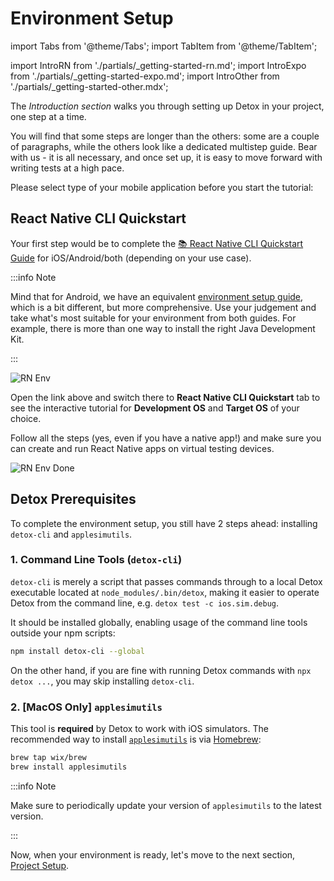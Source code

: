 # Environment Setup

import Tabs from '@theme/Tabs';
import TabItem from '@theme/TabItem';

import IntroRN from './partials/_getting-started-rn.md';
import IntroExpo from './partials/_getting-started-expo.md';
import IntroOther from './partials/_getting-started-other.mdx';

The _Introduction section_ walks you through setting up Detox in your project, one step at a time.

You will find that some steps are longer than the others: some are a couple of paragraphs, while the others look like a dedicated multistep guide.
Bear with us - it is all necessary, and once set up, it is easy to move forward with writing tests at a high pace.

Please select type of your mobile application before you start the tutorial:

<Tabs groupId="appType">
    <TabItem value="start-rn" label="React Native" default>
        <IntroRN />
    </TabItem>
    <TabItem value="start-expo" label="Expo">
        <IntroExpo />
    </TabItem>
    <TabItem value="start-other" label="Other">
        <IntroOther />
    </TabItem>
</Tabs>

## React Native CLI Quickstart

Your first step would be to complete the
[📚 React Native CLI Quickstart Guide](https://reactnative.dev/docs/next/environment-setup) for iOS/Android/both (depending
on your use case).

:::info Note

Mind that for Android, we have an equivalent [environment setup guide](../guide/android-dev-env), which is a bit different,
but more comprehensive. Use your judgement and take what's most suitable for your environment from both guides. For
example, there is more than one way to install the right Java Development Kit.

:::

![RN Env](../img/rn-env.png)

<p>
    Open the link above and switch there to <b>React Native CLI Quickstart</b> tab to see
    the interactive tutorial for <b>Development OS</b> and <b>Target OS</b> of your choice.
</p>

<p>
    Follow all
    the steps <span style={{color: 'red'}}>(yes, even if you have a native app!)</span> and
    make sure you can create and run React Native apps on virtual testing devices.
</p>

![RN Env Done](../img/rn-env-done.png)

## Detox Prerequisites

To complete the environment setup, you still have 2 steps ahead: installing `detox-cli` and `applesimutils`.

### 1. Command Line Tools (`detox-cli`)

`detox-cli` is merely a script that passes commands through to
a local Detox executable located at `node_modules/.bin/detox`,
making it easier to operate Detox from the command line, e.g. `detox test -c ios.sim.debug`.

It should be installed globally, enabling usage of the command line tools outside your npm scripts:

```bash npm2yarn
npm install detox-cli --global
```

On the other hand, if you are fine with running Detox commands with `npx detox ...`, you may skip installing `detox-cli`.

### 2. [MacOS Only] `applesimutils`

This tool is **required** by Detox to work with iOS simulators. The recommended way to install
[`applesimutils`](https://github.com/wix/AppleSimulatorUtils) is via [Homebrew](https://brew.sh):

```bash
brew tap wix/brew
brew install applesimutils
```

:::info Note

Make sure to periodically update your version of `applesimutils` to the latest version.

:::

Now, when your environment is ready, let's move to the next section, [Project Setup](project-setup.mdx).
